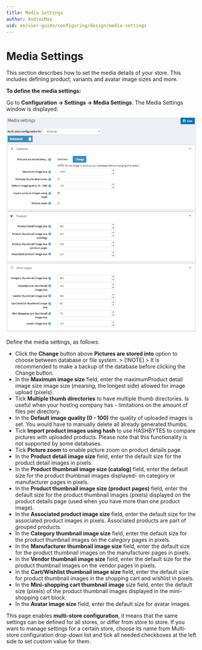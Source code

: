 ```yaml
---
title: Media Settings
author: AndreiMaz
uid: en/user-guide/configuring/design/media-settings
---
```


# Media Settings

This section describes how to set the media details of your store. This includes defining product, variants and avatar image sizes and more.

**To define the media settings:**

Go to **Configuration → Settings → Media Settings**. The Media Settings window is displayed:

![p1](_static/media-settings/media_sett_1.png)

Define the media settings, as follows:

- Click the **Change** button above **Pictures are stored into** option to choose between database or file system. > [!NOTE] > It is recommended to make a backup of the database before clicking the Change button.
- In the **Maximum image size** field, enter the maximumProduct detail image size image size (meaning, the longest side) allowed for image upload (pixels).
- Tick **Multiple thumb directories** to have multiple thumb directories. Is useful when your hosting company has - limitations on the amount of files per directory.
- In the **Default image quality (0 - 100)** the quality of uploaded images is set. You would have to manually delete all already generated thumbs.
- Tick **Import product images using hash** to use HASHBYTES to compare pictures with uploaded products. Please note that this functionality is not supported by some databases.
- Tick **Picture zoom** to enable picture zoom on product details page.
- In the **Product detail image size** field, enter the default size for the product detail images in pixels.
- In the **Product thumbnail image size (catalog)** field, enter the default size for the product thumbnail images displayed- on category or manufacturer pages in pixels.
- In the **Product thumbnail image size (product pages)** field, enter the default size for the product thumbnail images (pixels) displayed on the product details page (used when you have more than one product image).
- In the **Associated product image size** field, enter the default size for the associated product images in pixels. Associated products are part of grouped products.
- In the **Category thumbnail image size** field, enter the default size for the product thumbnail images on the category pages in pixels.
- In the **Manufacturer thumbnail image size** field, enter the default size for the product thumbnail images on the manufacturer pages in pixels.
- In the **Vendor thumbnail image size** field, enter the default size for the product thumbnail images on the vendor pages in pixels.
- In the **Cart/Wishlist thumbnail image size** field, enter the default size for product thumbnail images in the shopping cart and wishlist in pixels.
- In the **Mini-shopping cart thumbnail image** size field, enter the default size (pixels) of the product thumbnail images displayed in the mini-shopping cart block.
- In the **Avatar image size** field, enter the default size for avatar images.

This page enables **multi-store configuration**, it means that the same settings can be defined for all stores, or differ from store to store. If you want to manage settings for a certain store, choose its name from Multi-store configuration drop-down list and tick all needed checkboxes at the left side to set custom value for them.